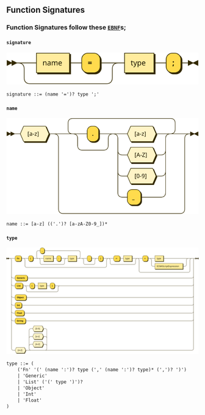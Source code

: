 ## Function Signatures

### Function Signatures follow these [``EBNF``](https://en.wikipedia.org/wiki/Extended_Backus%E2%80%93Naur_Form)s;

#### ``signature``
![](diagrams/signature.svg)
```ebnf
signature ::= (name '=')? type ';'
```
#### ``name``
![](diagrams/name.svg)
```ebnf
name ::= [a-z] (('.')? [a-zA-Z0-9_])*
```
#### ``type``
![](diagrams/type.svg)
```ebnf
type ::= (
    ('Fn' '(' (name ':')? type (',' (name ':')? type)* (',')? ')')
    | 'Generic'
    | 'List' ('(' type ')')?
    | 'Object'
    | 'Int'
    | 'Float'
)
```


